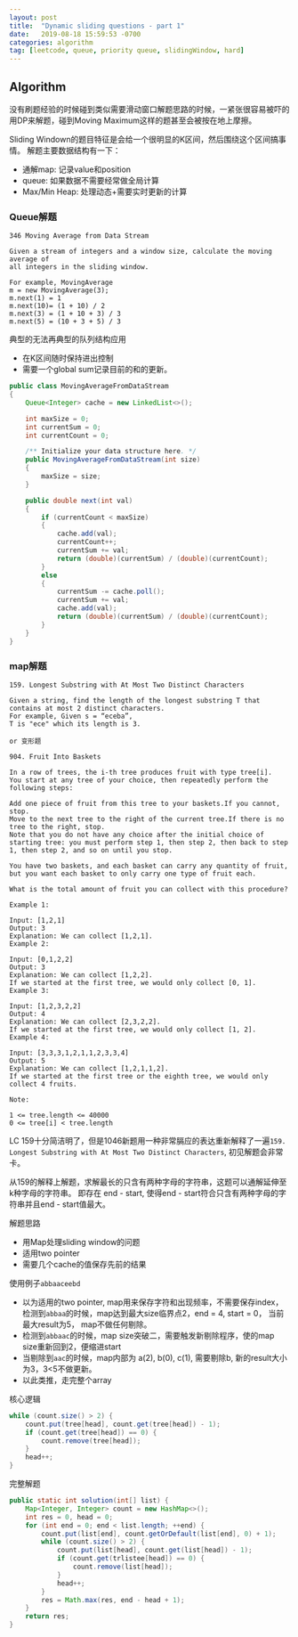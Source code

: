 ```yaml
---
layout: post
title:  "Dynamic sliding questions - part 1"
date:   2019-08-18 15:59:53 -0700
categories: algorithm
tag: [leetcode, queue, priority queue, slidingWindow, hard]
---
```


## Algorithm
没有刷题经验的时候碰到类似需要滑动窗口解题思路的时候，一紧张很容易被吓的用DP来解题，碰到Moving Maximum这样的题甚至会被按在地上摩擦。

Sliding Windown的题目特征是会给一个很明显的K区间，然后围绕这个区间搞事情。
解题主要数据结构有一下：
- 通解map: 记录value和position
- queue: 如果数据不需要经常做全局计算
- Max/Min Heap: 处理动态+需要实时更新的计算

### Queue解题
```test
346 Moving Average from Data Stream

Given a stream of integers and a window size, calculate the moving average of
all integers in the sliding window.

For example, MovingAverage
m = new MovingAverage(3);
m.next(1) = 1
m.next(10)= (1 + 10) / 2
m.next(3) = (1 + 10 + 3) / 3
m.next(5) = (10 + 3 + 5) / 3
```

典型的无法再典型的队列结构应用
- 在K区间随时保持进出控制
- 需要一个global sum记录目前的和的更新。

```java
public class MovingAverageFromDataStream
{
    Queue<Integer> cache = new LinkedList<>();

    int maxSize = 0;
    int currentSum = 0;
    int currentCount = 0;

    /** Initialize your data structure here. */
    public MovingAverageFromDataStream(int size)
    {
        maxSize = size;
    }

    public double next(int val)
    {
        if (currentCount < maxSize)
        {
            cache.add(val);
            currentCount++;
            currentSum += val;
            return (double)(currentSum) / (double)(currentCount);
        }
        else
        {
            currentSum -= cache.poll();
            currentSum += val;
            cache.add(val);
            return (double)(currentSum) / (double)(currentCount);
        }
    }
}
```

### map解题

```test
159. Longest Substring with At Most Two Distinct Characters

Given a string, find the length of the longest substring T that contains at most 2 distinct characters.
For example, Given s = “eceba”,
T is "ece" which its length is 3.

or 变形题

904. Fruit Into Baskets

In a row of trees, the i-th tree produces fruit with type tree[i].
You start at any tree of your choice, then repeatedly perform the following steps:

Add one piece of fruit from this tree to your baskets.If you cannot, stop.
Move to the next tree to the right of the current tree.If there is no tree to the right, stop.
Note that you do not have any choice after the initial choice of starting tree: you must perform step 1, then step 2, then back to step 1, then step 2, and so on until you stop.

You have two baskets, and each basket can carry any quantity of fruit, but you want each basket to only carry one type of fruit each.

What is the total amount of fruit you can collect with this procedure?

Example 1:

Input: [1,2,1]
Output: 3
Explanation: We can collect [1,2,1].
Example 2:

Input: [0,1,2,2]
Output: 3
Explanation: We can collect [1,2,2].
If we started at the first tree, we would only collect [0, 1].
Example 3:

Input: [1,2,3,2,2]
Output: 4
Explanation: We can collect [2,3,2,2].
If we started at the first tree, we would only collect [1, 2].
Example 4:

Input: [3,3,3,1,2,1,1,2,3,3,4]
Output: 5
Explanation: We can collect [1,2,1,1,2].
If we started at the first tree or the eighth tree, we would only collect 4 fruits.

Note:

1 <= tree.length <= 40000
0 <= tree[i] < tree.length
```
LC 159十分简洁明了，但是1046新题用一种非常膈应的表达重新解释了一遍`159. Longest Substring with At Most Two Distinct Characters`, 初见解题会非常卡。

从159的解释上解题，求解最长的只含有两种字母的字符串，这题可以通解延伸至k种字母的字符串。
即存在 end - start, 使得end - start符合只含有两种字母的字符串并且end - start值最大。

解题思路
- 用Map处理sliding window的问题
- 适用two pointer
- 需要几个cache的值保存先前的结果

使用例子`abbaaceebd`
- 以为适用的two pointer, map用来保存字符和出现频率，不需要保存index，检测到`abbaa`的时候，map达到最大size临界点2，end = 4, start = 0， 当前最大result为5， map不做任何剔除。
- 检测到`abbaac`的时候，map size突破二，需要触发新剔除程序，使的map size重新回到2，便缩进start
- 当剔除到`aac`的时候，map内部为 a(2), b(0), c(1), 需要剔除b, 新的result大小为3，3<5不做更新。
- 以此类推，走完整个array

核心逻辑
```java
while (count.size() > 2) {
    count.put(tree[head], count.get(tree[head]) - 1);
    if (count.get(tree[head]) == 0) {
        count.remove(tree[head]);
    }
    head++;
}
```

完整解题
```java
public static int solution(int[] list) {
    Map<Integer, Integer> count = new HashMap<>();
    int res = 0, head = 0;
    for (int end = 0; end < list.length; ++end) {
        count.put(list[end], count.getOrDefault(list[end], 0) + 1);
        while (count.size() > 2) {
            count.put(list[head], count.get(list[head]) - 1);
            if (count.get(trlistee[head]) == 0) {
                count.remove(list[head]);
            }
            head++;
        }
        res = Math.max(res, end - head + 1);
    }
    return res;
}
```